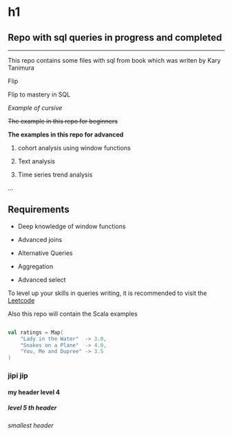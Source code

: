 # h1

## Repo with sql queries in progress and completed

---
This repo contains some files with sql from book which was writen by Kary Tanimura 

Flip  


Flip to mastery in SQL

*Example of cursive*

~~The example in this repo for beginners~~

**The examples in this repo for advanced**

1. cohort analysis using window functions

2. Text analysis

3. Time series trend analysis

...


## Requirements 


* Deep knowledge of window functions

* Advanced joins

* Alternative Queries

* Aggregation

* Advanced select 

To level up your skills in queries writing, it is recommended to visit the [Leetcode](https://leetcode.com/discuss/general-discussion/1208129/list-of-free-leetcode-sql-questions)

Also this repo will contain the Scala examples

```Scala

val ratings = Map(
    "Lady in the Water"  -> 3.0,
    "Snakes on a Plane"  -> 4.0,
    "You, Me and Dupree" -> 3.5
)
```

### jipi jip

#### my header level 4

##### level 5 th header

###### smallest header


